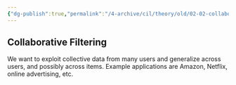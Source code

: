```yaml
---
{"dg-publish":true,"permalink":"/4-archive/cil/theory/old/02-02-collaborative-filtering/","tags":["eth/cil/theory"],"created":"","updated":""}
---
```


## Collaborative Filtering
We want to exploit collective data from many users and generalize across users, and possibly across items. 
Example applications are Amazon, Netflix, online advertising, etc.